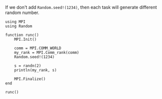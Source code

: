 If we don't add `Random.seed!(1234)`, then each task will generate different random number.

```
using MPI
using Random

function runc()
    MPI.Init()

    comm = MPI.COMM_WORLD
    my_rank = MPI.Comm_rank(comm)
    Random.seed!(1234)

    s = randn(2)
    println(my_rank, s)

    MPI.Finalize()
end

runc()
```
